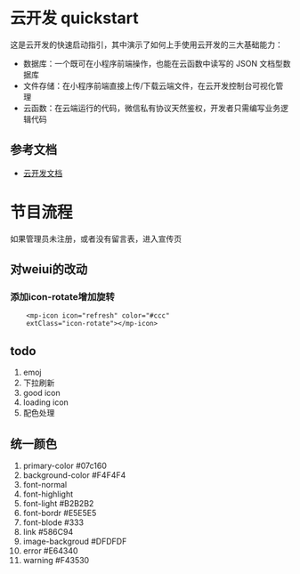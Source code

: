 # 云开发 quickstart

这是云开发的快速启动指引，其中演示了如何上手使用云开发的三大基础能力：

- 数据库：一个既可在小程序前端操作，也能在云函数中读写的 JSON 文档型数据库
- 文件存储：在小程序前端直接上传/下载云端文件，在云开发控制台可视化管理
- 云函数：在云端运行的代码，微信私有协议天然鉴权，开发者只需编写业务逻辑代码

## 参考文档

- [云开发文档](https://developers.weixin.qq.com/miniprogram/dev/wxcloud/basis/getting-started.html)

# 节目流程
如果管理员未注册，或者没有留言表，进入宣传页

## 对weiui的改动
### 添加icon-rotate增加旋转
```
    <mp-icon icon="refresh" color="#ccc"
    extClass="icon-rotate"></mp-icon>
```


## todo
1. emoj
2. 下拉刷新
3. good icon
4. loading icon
5. 配色处理

## 统一颜色
1. primary-color  #07c160
2. background-color #F4F4F4
3. font-normal 
4. font-highlight
5. font-light #B2B2B2
6. font-bordr #E5E5E5
8. font-blode #333
7. link #586C94
8. image-backgroud #DFDFDF
9. error #E64340
10. warning #F43530
